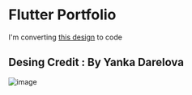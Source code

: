 # Flutter Portfolio

 I'm converting [this design](https://www.behance.net/gallery/142207047/Portfolio-Concept-V2) to code
 ## Desing Credit : By Yanka Darelova
 
![image](https://user-images.githubusercontent.com/63197899/210851239-b2a03b53-d412-4161-a71a-503071caf9cb.png)

 
